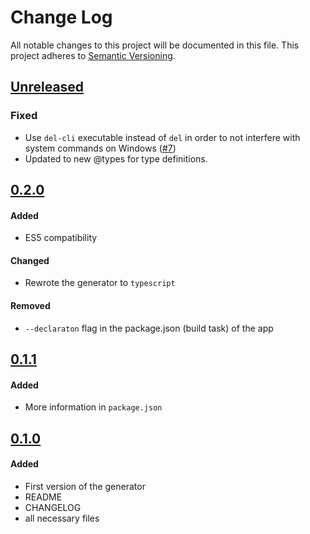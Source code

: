 # Change Log
All notable changes to this project will be documented in this file.
This project adheres to [Semantic Versioning](http://semver.org/).

## [Unreleased]
### Fixed
- Use `del-cli` executable instead of `del` in order to not interfere with system commands on Windows ([#7](https://github.com/smartive/generator-giuseppe/issues/7))
- Updated to new @types for type definitions.

## [0.2.0]
#### Added
- ES5 compatibility

#### Changed
- Rewrote the generator to `typescript`

#### Removed
- `--declaraton` flag in the package.json (build task) of the app

## [0.1.1]
#### Added
- More information in `package.json`

## [0.1.0]
#### Added
- First version of the generator
- README
- CHANGELOG
- all necessary files


[Unreleased]: https://github.com/smartive/generator-giuseppe/compare/v0.2.0...master
[0.2.0]: https://github.com/smartive/generator-giuseppe/compare/v0.1.1...v0.2.0
[0.1.1]: https://github.com/smartive/generator-giuseppe/compare/v0.1.0...v0.1.1
[0.1.0]: https://github.com/smartive/generator-giuseppe/tree/v0.1.0
